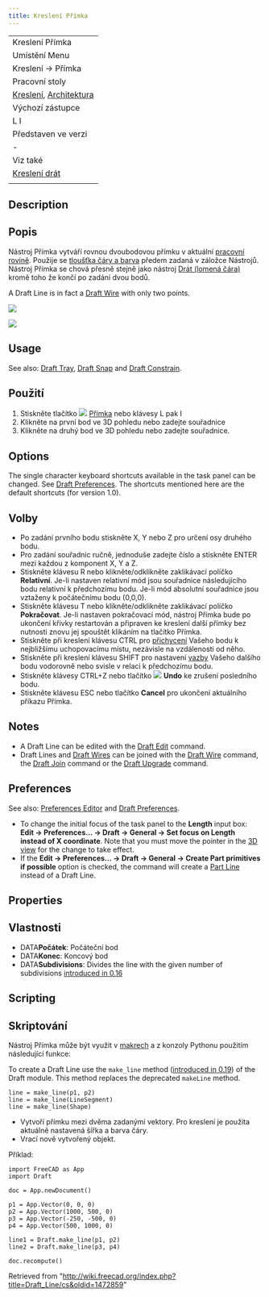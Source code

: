 ```yaml
---
title: Kreslení Přímka
---
```

|  |
| --- |
| Kreslení Přímka |
| Umístění Menu |
| Kreslení → Přímka |
| Pracovní stoly |
| [Kreslení](/Draft_Workbench/cs "Draft Workbench/cs"), [Architektura](/Arch_Workbench/cs "Arch Workbench/cs") |
| Výchozí zástupce |
| L I |
| Představen ve verzi |
| - |
| Viz také |
| [Kreslení drát](/Draft_Wire/cs "Draft Wire/cs") |
|  |

## Description

## Popis

Nástroj Přímka vytváří rovnou dvoubodovou přímku v aktuální [pracovní rovině](/Draft_SelectPlane/cs "Draft SelectPlane/cs"). Použije se [tloušťka čáry a barva](/Draft_Linestyle/cs "Draft Linestyle/cs") předem zadaná v záložce Nástrojů. Nástroj Přímka se chová přesně stejně jako nástroj [Drát (lomená čára)](/Draft_Wire/cs "Draft Wire/cs") kromě toho že končí po zadání dvou bodů.

A Draft Line is in fact a [Draft Wire](/Draft_Wire "Draft Wire") with only two points.

![](/images/Draft_Line_example.jpg)

![](/images/Draft_Line_example.jpg)

## Usage

See also: [Draft Tray](/Draft_Tray "Draft Tray"), [Draft Snap](/Draft_Snap "Draft Snap") and [Draft Constrain](/Draft_Constrain "Draft Constrain").

## Použití

1. Stiskněte tlačítko ![](/images/Draft_Line.png) [Přímka](/Draft_Line "Draft Line") nebo klávesy L pak I
2. Klikněte na první bod ve 3D pohledu nebo zadejte souřadnice
3. Klikněte na druhý bod ve 3D pohledu nebo zadejte souřadnice.

## Options

The single character keyboard shortcuts available in the task panel can be changed. See [Draft Preferences](/Draft_Preferences "Draft Preferences"). The shortcuts mentioned here are the default shortcuts (for version 1.0).

## Volby

* Po zadání prvního bodu stiskněte X, Y nebo Z pro určení osy druhého bodu.
* Pro zadání souřadnic ručně, jednoduše zadejte číslo a stiskněte ENTER mezi každou z komponent X, Y a Z.
* Stiskněte klávesu R nebo klikněte/odklikněte zaklikávací políčko **Relativní**. Je-li nastaven relativní mód jsou souřadnice následujícího bodu relativní k předchozímu bodu. Je-li mód absolutní souřadnice jsou vztaženy k počátečnímu bodu (0,0,0).
* Stiskněte klávesu T nebo klikněte/odklikněte zaklikávací políčko **Pokračovat**. Je-li nastaven pokračovací mód, nástroj Přímka bude po ukončení křivky restartován a připraven ke kreslení další přímky bez nutnosti znovu jej spouštět klikáním na tlačítko Přímka.
* Stiskněte při kreslení klávesu CTRL pro [přichycení](/Draft_Snap "Draft Snap") Vašeho bodu k nejbližšímu uchopovacímu místu, nezávisle na vzdálenosti od něho.
* Stiskněte při kreslení klávesu SHIFT pro nastavení [vazby](/Draft_Constrain "Draft Constrain") Vašeho dalšího bodu vodorovně nebo svisle v relaci k předchozímu bodu.
* Stiskněte klávesy CTRL+Z nebo tlačítko ![](/images/Draft_UndoLine.png) **Undo** ke zrušení posledního bodu.
* Stiskněte klávesu ESC nebo tlačítko **Cancel** pro ukončení aktuálního příkazu Přímka.

## Notes

* A Draft Line can be edited with the [Draft Edit](/Draft_Edit "Draft Edit") command.
* Draft Lines and [Draft Wires](/Draft_Wire "Draft Wire") can be joined with the [Draft Wire](/Draft_Wire "Draft Wire") command, the [Draft Join](/Draft_Join "Draft Join") command or the [Draft Upgrade](/Draft_Upgrade "Draft Upgrade") command.

## Preferences

See also: [Preferences Editor](/Preferences_Editor "Preferences Editor") and [Draft Preferences](/Draft_Preferences "Draft Preferences").

* To change the initial focus of the task panel to the **Length** input box: **Edit → Preferences... → Draft → General → Set focus on Length instead of X coordinate**. Note that you must move the pointer in the [3D view](/3D_view "3D view") for the change to take effect.
* If the **Edit → Preferences... → Draft → General → Create Part primitives if possible** option is checked, the command will create a [Part Line](/Part_Line "Part Line") instead of a Draft Line.

## Properties

## Vlastnosti

* DATA**Počátek**: Počáteční bod
* DATA**Konec**: Koncový bod
* DATA**Subdivisions**: Divides the line with the given number of subdivisions [introduced in 0.16](/Release_notes_0.16 "Release notes 0.16")

## Scripting

## Skriptování

Nástroj Přímka může být využit v [makrech](/Macros "Macros") a z konzoly Pythonu použitím následující funkce:

To create a Draft Line use the `make_line` method ([introduced in 0.19](/Release_notes_0.19 "Release notes 0.19")) of the Draft module. This method replaces the deprecated `makeLine` method.

```
line = make_line(p1, p2)
line = make_line(LineSegment)
line = make_line(Shape)

```

* Vytvoří přímku mezi dvěma zadanými vektory. Pro kreslení je použita aktuálně nastavená šířka a barva čáry.
* Vrací nově vytvořený objekt.

Příklad:

```
import FreeCAD as App
import Draft

doc = App.newDocument()

p1 = App.Vector(0, 0, 0)
p2 = App.Vector(1000, 500, 0)
p3 = App.Vector(-250, -500, 0)
p4 = App.Vector(500, 1000, 0)

line1 = Draft.make_line(p1, p2)
line2 = Draft.make_line(p3, p4)

doc.recompute()

```

Retrieved from "<http://wiki.freecad.org/index.php?title=Draft_Line/cs&oldid=1472859>"